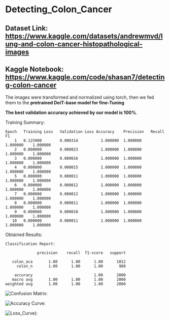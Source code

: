 # Detecting_Colon_Cancer

## Dataset Link: https://www.kaggle.com/datasets/andrewmvd/lung-and-colon-cancer-histopathological-images

## Kaggle Notebook: https://www.kaggle.com/code/shasan7/detecting-colon-cancer

The images were transformed and normalized using torch, then we fed them to the **pretrained DeiT-base model for fine-Tuning**

**The best validation accuracy achieved by our model is 100%**.

Training Summary:

    Epoch	Training Loss	Validation Loss	Accuracy	Precision	Recall	  F1
        1	0.125900	    0.000314	      1.000000	1.000000	1.000000	1.000000
        2	0.000000	    0.000023	      1.000000	1.000000	1.000000	1.000000
        3	0.000000	    0.000016	      1.000000	1.000000	1.000000	1.000000
        4	0.000000	    0.000015	      1.000000	1.000000	1.000000	1.000000
        5	0.000000	    0.000011	      1.000000	1.000000	1.000000	1.000000
        6	0.000000	    0.000012	      1.000000	1.000000	1.000000	1.000000
        7	0.000000	    0.000012	      1.000000	1.000000	1.000000	1.000000
        8	0.000000	    0.000011	      1.000000	1.000000	1.000000	1.000000
        9	0.000000	    0.000010	      1.000000	1.000000	1.000000	1.000000
       10	0.000000	    0.000011	      1.000000	1.000000	1.000000	1.000000


Obtained Results:

    Classification Report:

                  precision    recall  f1-score   support
    
       colon_aca       1.00      1.00      1.00      1012
         colon_n       1.00      1.00      1.00       988
    
        accuracy                           1.00      2000
       macro avg       1.00      1.00      1.00      2000
    weighted avg       1.00      1.00      1.00      2000


![Confusion Matrix: ](Conf_Mat.png)

![Accuracy Curve: ](Acc.png)

![Loss_Curve): ](Loss.png)
